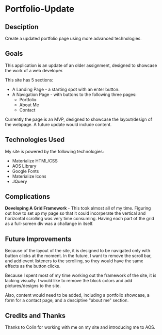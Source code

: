 # Portfolio-Update

## Desciption
Create a updated portfolio page using more advanced technologies.

## Goals
This application is an update of an older assignment, designed to showcase the work of a web developer. 

This site has 5 sections:
* A Landing Page - a starting spot with an enter button.
* A Navigation Page - with buttons to the following three pages:
    * Portfolio
    * About Me
    * Contact

Currently the page is an MVP, designed to showcase the layout/design of the webpage. A future update would include content.

## Technologies Used
My site is powered by the following technologies:
* Materialize HTML/CSS
* AOS Library
* Google Fonts
* Materialize Icons
* JQuery

## Complications

**Developing A Grid Framework** - This took almost all of my time. Figuring out how to set up my page so that it could incorperate the vertical and horizontal scrolling was very time consuming. Having each part of the grid as a full-screen div was a challange in itself.

## Future Improvements
Because of the layout of the site, it is designed to be navigated only with button clicks at the moment. In the future, I want to remove the scroll bar, and add event listeners to the scrolling, so they would have the same effects as the button clicks.

Because I spent most of my time working out the framework of the site, it is lacking visually. I would like to remove the block colors and add pictures/designs to the site. 

Also, content would need to be added, including a portfolio showcase, a form for a contact page, and a desciptive "about me" section.


## Credits and Thanks

Thanks to Colin for working with me on my site and introducing me to AOS.